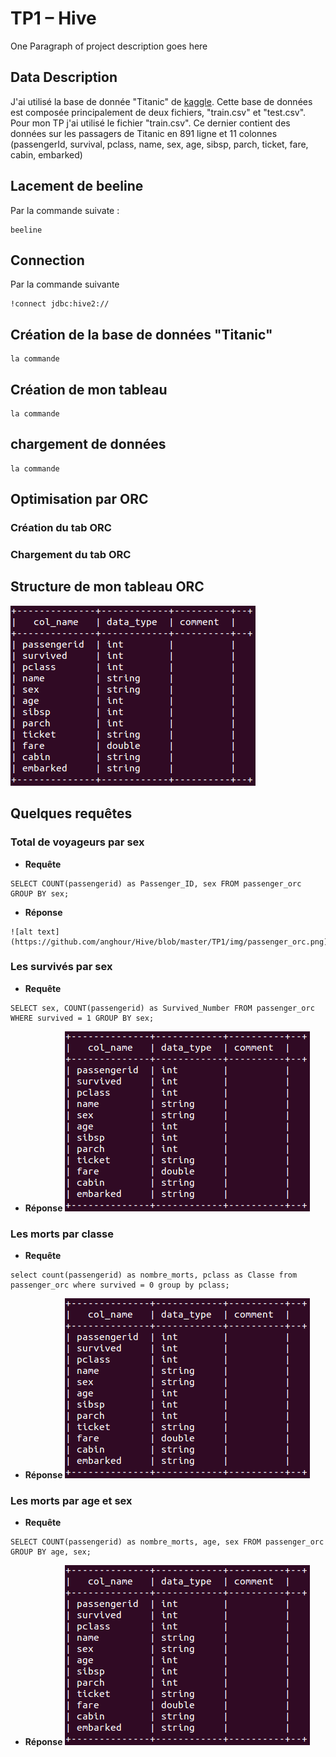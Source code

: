 # TP1 – Hive

One Paragraph of project description goes here

## Data Description

J'ai utilisé la base de donnée "Titanic" de  [kaggle](https://www.kaggle.com/c/titanic/data). Cette base de données est composée principalement de deux fichiers, "train.csv" et "test.csv". Pour mon TP j'ai utilisé le fichier "train.csv". Ce dernier contient des données sur les passagers de Titanic en 891 ligne et 11 colonnes (passengerId, survival, pclass, name, sex, age, sibsp, parch, ticket, fare, cabin, embarked)

## Lacement de beeline

Par la commande suivate :

```
beeline
```

## Connection 

Par la commande suivante

```
!connect jdbc:hive2://
```

## Création de la base de données "Titanic"

```
la commande
```

## Création de mon tableau


```
la commande
```

## chargement de données



```
la commande
```

## Optimisation par ORC
### Création du tab ORC
### Chargement du tab ORC

## Structure de mon tableau ORC

![alt text](https://github.com/anghour/Hive/blob/master/TP1/img/passenger_orc.png)

## Quelques requêtes
### Total de voyageurs par sex
* **Requête**

```
SELECT COUNT(passengerid) as Passenger_ID, sex FROM passenger_orc GROUP BY sex;
```
* **Réponse**
```
![alt text](https://github.com/anghour/Hive/blob/master/TP1/img/passenger_orc.png)
```

### Les survivés par sex

* **Requête**

```
SELECT sex, COUNT(passengerid) as Survived_Number FROM passenger_orc WHERE survived = 1 GROUP BY sex;
```
* **Réponse**
![alt text](https://github.com/anghour/Hive/blob/master/TP1/img/passenger_orc.png)

### Les morts par classe
* **Requête**
```
select count(passengerid) as nombre_morts, pclass as Classe from passenger_orc where survived = 0 group by pclass;
```
* **Réponse**
![alt text](https://github.com/anghour/Hive/blob/master/TP1/img/passenger_orc.png)
### Les morts par age et sex
* **Requête**
```
SELECT COUNT(passengerid) as nombre_morts, age, sex FROM passenger_orc GROUP BY age, sex;
```
* **Réponse**
![alt text](https://github.com/anghour/Hive/blob/master/TP1/img/passenger_orc.png)
